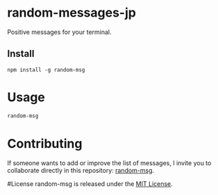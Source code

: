 # random-messages-jp

Positive messages for your terminal.

## Install

```npm
npm install -g random-msg
```

# Usage

```bash
random-msg
```

# Contributing
If someone wants to add or improve the list of messages, I invite you to collaborate directly in this repository: [random-msg](https://github.com/jprush76/npm-random-msg-jp).

#License
random-msg is released under the [MIT License](https://opensource.org/license/MIT).